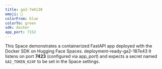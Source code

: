 ```yaml
---
title: ga2-7e6138 
emoji: 🚀
colorFrom: blue
colorTo: green
sdk: docker
app_port: 7152
---
```


This Space demonstrates a containerized FastAPI app deployed with the Docker SDK on Hugging Face Spaces. deployment-ready-ga2-187e43
It listens on port **7423** (configured via app_port) and expects a secret named `GA2_TOKEN_624F` to be set in the Space settings.
